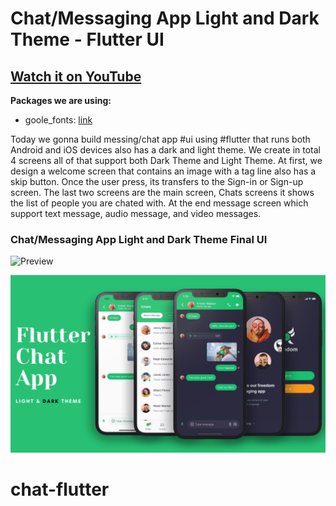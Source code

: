 # Chat/Messaging App Light and Dark Theme - Flutter UI

## [Watch it on YouTube](https://youtu.be/uiJF-ShOLyo)

**Packages we are using:**

- goole_fonts: [link](https://pub.dev/packages/google_fonts)

Today we gonna build messing/chat app #ui using #flutter that runs both Android and iOS devices also has a dark and light theme. We create in total 4 screens all of that support both Dark Theme and Light Theme. At first, we design a welcome screen that contains an image with a tag line also has a skip button. Once the user press, its transfers to the Sign-in or Sign-up screen. The last two screens are the main screen, Chats screens it shows the list of people you are chated with. At the end message screen which support text message, audio message, and video messages.

### Chat/Messaging App Light and Dark Theme Final UI

![Preview](/gif.gif)

![App UI](/ui.png)
# chat-flutter
